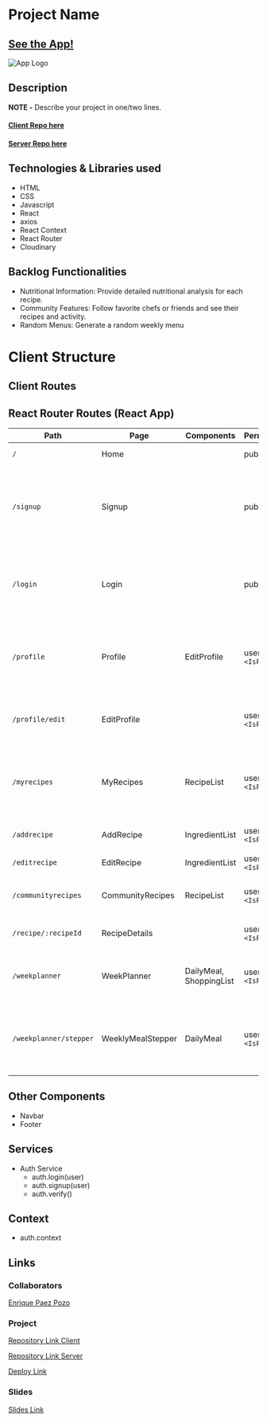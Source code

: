 # Project Name

## [See the App!](https://platemate-app.netlify.app/)

![App Logo](https://github.com/enriquepaez/platemate-client/tree/master/src/assets/logo.png)

## Description

**NOTE -** Describe your project in one/two lines.
#### [Client Repo here](https://github.com/enriquepaez/platemate-client)
#### [Server Repo here](https://github.com/enriquepaez/platemate-server)

## Technologies & Libraries used

- HTML
- CSS
- Javascript
- React
- axios
- React Context
- React Router
- Cloudinary

## Backlog Functionalities

- Nutritional Information: Provide detailed nutritional analysis for each recipe.
- Community Features: Follow favorite chefs or friends and see their recipes and activity.
- Random Menus: Generate a random weekly menu

# Client Structure

## Client Routes

## React Router Routes (React App)
| Path                      | Page              | Components              | Permissions              | Behavior                                                             |
| ------------------------- | ------------------| ----------------------- | ------------------------ | -------------------------------------------------------------------  |
| `/`                       | Home              |                         | public                   | Home page                                                            |
| `/signup`                 | Signup            |                         | public                   | Signup form, link to login, navigate to homepage after signup        |
| `/login`                  | Login             |                         | public                   | Login form, link to signup, navigate to homepage after login         |
| `/profile`                | Profile           | EditProfile             | user only `<IsPrivate>`  | Navigate to homepage after logout, expire session                    |
| `/profile/edit`           | EditProfile       |                         | user only `<IsPrivate>`  | Allows the user to edit his/her profile                              |
| `/myrecipes`              | MyRecipes         | RecipeList              | user only `<IsPrivate>`  | The user can check recipes created by him/her or marked as favorites |
| `/addrecipe`              | AddRecipe         | IngredientList          | user only `<IsPrivate>`  | Create a new recipe                                                  |
| `/editrecipe`             | EditRecipe        | IngredientList          | user only `<IsPrivate>`  | Edit a user´s recipe                                                 |
| `/communityrecipes`       | CommunityRecipes  | RecipeList              | user only `<IsPrivate>`  | Shows recipes created by all users                                   |
| `/recipe/:recipeId`       | RecipeDetails     |                         | user only `<IsPrivate>`  | Shows the details of one recipe                                      |
| `/weekplanner`            | WeekPlanner       | DailyMeal, ShoppingList | user only `<IsPrivate>`  | The user can check his/her week meal plan                            |
| `/weekplanner/stepper`    | WeeklyMealStepper | DailyMeal               | user only `<IsPrivate>`  | Allows the user to create or edit his/her week meal plan             |

## Other Components

- Navbar
- Footer

## Services

- Auth Service
  - auth.login(user)
  - auth.signup(user)
  - auth.verify()

## Context

- auth.context
  
## Links

### Collaborators

[Enrique Paez Pozo](https://github.com/enriquepaez)

### Project

[Repository Link Client](https://github.com/enriquepaez/platemate-client)

[Repository Link Server](https://github.com/enriquepaez/platemate-server)

[Deploy Link](https://platemate-app.netlify.app/)

### Slides

[Slides Link](https://docs.google.com/presentation/d/19Gtdg2P4kSg-_5V6hTgJXgIwRKgGNz5LkBFyTqtzvuc/edit#slide=id.g30e9aa4b67b_0_14)